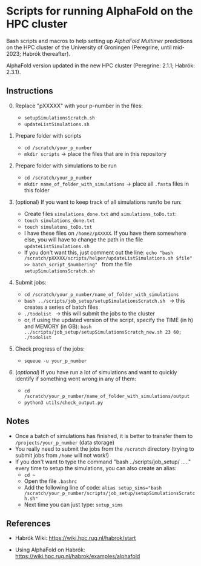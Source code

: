 # Scripts for running AlphaFold on the HPC cluster

Bash scripts and macros to help setting up *AlphaFold Multimer* predictions on the HPC cluster of the University of Groningen (Peregrine, until mid-2023; Habrók thereafter).

AlphaFold version updated in the new HPC cluster (Peregrine: 2.1.1; Habrók: 2.3.1).


## Instructions

0. Replace "pXXXXX" with your p-number in the files:
	- `setupSimulationsScratch.sh`
	- `updateListSimulations.sh`

1. Prepare folder with scripts
	- `cd /scratch/your_p_number`
	- `mkdir scripts` -> place the files that are in this repository

2. Prepare folder with simulations to be run
	- `cd /scratch/your_p_number`
	- `mkdir name_of_folder_with_simulations` -> place all `.fasta` files in this folder

3. (optional) If you want to keep track of all simulations run/to be run:
	- Create files `simulations_done.txt` and `simulations_toDo.txt`:
	- `touch simulations_done.txt`
	- `touch simulatons_toDo.txt`
	- I have these files on `/home2/pXXXXX`. If you have them somewhere else, you will have to change the path in the file `updateListSimulations.sh`
	- If you don't want this, just comment out the line: `echo "bash /scratch/pXXXXX/scripts/helper/updateListSimulations.sh $file" >> batch_script_$numbering" ` from the file `setupSimulationsScratch.sh`

4. Submit jobs:
	- `cd /scratch/your_p_number/name_of_folder_with_simulations`
	- `bash ../scripts/job_setup/setupSimulationsScratch.sh ` -> this creates a series of batch files
	- `./todolist ` -> this will submit the jobs to the cluster
    - or, if using the updated version of the script, specify the TIME (in h) and MEMORY (in GB): `bash ../scripts/job_setup/setupSimulationsScratch_new.sh 23 60; ./todolist`

5. Check progress of the jobs:
	- `squeue -u your_p_number`

6. (*optional*) If you have run a lot of simulations and want to quickly identify if something went wrong in any of them:
	- `cd /scratch/your_p_number/name_of_folder_with_simulations/output`
	- `python3 utils/check_output.py`


## Notes
- Once a batch of simulations has finished, it is better to transfer them to `/projects/your_p_number` (data storage)
- You really need to submit the jobs from the `/scratch` directory (trying to submit jobs from `/home` will not work!)
- If you don't want to type the command "bash ../scripts/job_setup/ ....." every time to setup the simulations, you can also create an alias:
	- `cd ~`
	- Open the file `.bashrc`
	- Add the following line of code: `alias setup_sims="bash /scratch/your_p_number/scripts/job_setup/setupSimulationsScratch.sh"`
	- Next time you can just type: `setup_sims`


## References
- Habrók Wiki: https://wiki.hpc.rug.nl/habrok/start

- Using AlphaFold on Habrók: https://wiki.hpc.rug.nl/habrok/examples/alphafold